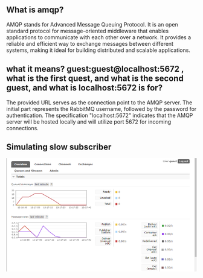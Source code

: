 ## What is amqp? 
AMQP stands for Advanced Message Queuing Protocol. It is an open standard protocol for message-oriented middleware that enables applications to communicate with each other over a network. It provides a reliable and efficient way to exchange messages between different systems, making it ideal for building distributed and scalable applications.

## what it means? guest:guest@localhost:5672 , what is the first quest, and what is the second guest, and what is localhost:5672 is for?

The provided URL serves as the connection point to the AMQP server. The initial part represents the RabbitMQ username, followed by the password for authentication. The specification "localhost:5672" indicates that the AMQP server will be hosted locally and will utilize port 5672 for incoming connections.

## Simulating slow subscriber
![alt text](image.png)